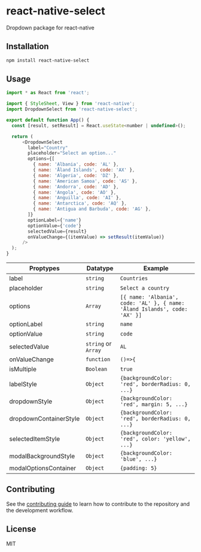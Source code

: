 # react-native-select

Dropdown package for react-native

## Installation

```sh
npm install react-native-select
```

## Usage

```js
import * as React from 'react';

import { StyleSheet, View } from 'react-native';
import DropdownSelect from 'react-native-select';

export default function App() {
  const [result, setResult] = React.useState<number | undefined>();

  return (
      <DropdownSelect
        label="Country"
        placeholder="Select an option..."
        options={[
          { name: 'Albania', code: 'AL' },
          { name: 'Åland Islands', code: 'AX' },
          { name: 'Algeria', code: 'DZ' },
          { name: 'American Samoa', code: 'AS' },
          { name: 'Andorra', code: 'AD' },
          { name: 'Angola', code: 'AO' },
          { name: 'Anguilla', code: 'AI' },
          { name: 'Antarctica', code: 'AQ' },
          { name: 'Antigua and Barbuda', code: 'AG' },
        ]}
        optionLabel={'name'}
        optionValue={'code'}
        selectedValue={result}
        onValueChange={(itemValue) => setResult(itemValue)}
      />
  );
}
```

| Proptypes              | Datatype            | Example                                          |
| ---------------------- | ------------------- | ------------------------------------------------ |
| label                  | `string`            | `Countries`                                      |
| placeholder            | `string`            | `Select a country`                               |
| options                | `Array`             | `[{ name: 'Albania', code: 'AL' }, { name: 'Åland Islands', code: 'AX' }]` |
| optionLabel            | `string`            | `name`                                           |
| optionValue            | `string`            | `code`                                           |
| selectedValue          | `string` or `Array` | `AL`                                             |
| onValueChange          | `function`          | `()=>{`                                          |
| isMultiple             | `Boolean`           | `true`                                           |
| labelStyle             | `Object`            | `{backgroundColor: 'red', borderRadius: 0, ...}` |
| dropdownStyle          | `Object`            | `{backgroundColor: 'red', margin: 5, ...}`       |
| dropdownContainerStyle | `Object`            | `{backgroundColor: 'red', borderRadius: 0, ...}` |
| selectedItemStyle      | `Object`            | `{backgroundColor: 'red', color: 'yellow', ...}` |
| modalBackgroundStyle   | `Object`            | `{backgroundColor: 'blue', ...}`                 |
| modalOptionsContainer  | `Object`            | `{padding: 5}`                                   |

## Contributing

See the [contributing guide](CONTRIBUTING.md) to learn how to contribute to the repository and the development workflow.

## License

MIT
